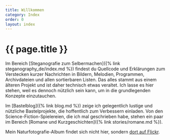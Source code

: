 ```yaml
---
title: Willkommen
category: Index
order: 0
layout: index
---
```


# {{ page.title }}

Im Bereich [Steganografie zum Selbermachen]({% link steganography_de/index.md %}) findest du Quellcode und Erklärungen zum Verstecken kurzer Nachrichten in Bildern, Melodien, Programmen, Archivdateien und allen sortierbaren Listen.
Das alles stammt aus einem älteren Projekt und ist daher technisch etwas veraltet. Ich lasse es hier stehen, weil es dennoch nützlich sein kann, um in die grundlegenden Konzepte einzutauchen.

Im [Bastelblog]({% link blog.md %}) zeige ich gelegentlich lustige und nützliche Bastelprojekte, die hoffentlich zum Verbessern einladen. Von den Science-Fiction-Spielereien, die ich mal geschrieben habe, stehen ein paar im Bereich [Romane und Kurzgeschichten]({% link stories/romane.md %}).

Mein Naturfotografie-Album findet sich nicht hier, sondern [dort auf Flickr](https://flickr.com/photos/binarycoco/).
